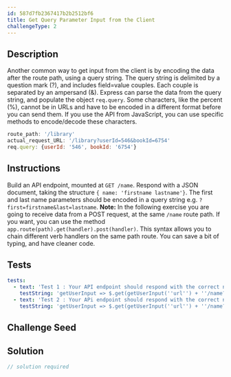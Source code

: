 ```yaml
---
id: 587d7fb2367417b2b2512bf6
title: Get Query Parameter Input from the Client
challengeType: 2
---
```


## Description
<section id='description'>
Another common way to get input from the client is by encoding the data after the route path, using a query string. The query string is delimited by a question mark (?), and includes field=value couples. Each couple is separated by an ampersand (&). Express can parse the data from the query string, and populate the object <code>req.query</code>. Some characters, like the percent (%), cannot be in URLs and have to be encoded in a different format before you can send them. If you use the API from JavaScript, you can use specific methods to encode/decode these characters.

```js
route_path: '/library'
actual_request_URL: '/library?userId=546&bookId=6754' 
req.query: {userId: '546', bookId: '6754'}
```

</section>

## Instructions
<section id='instructions'>
Build an API endpoint, mounted at <code>GET /name</code>. Respond with a JSON document, taking the structure <code>{ name: 'firstname lastname'}</code>. The first and last name parameters should be encoded in a query string e.g. <code>?first=firstname&last=lastname</code>.
<strong>Note:</strong> In the following exercise you are going to receive data from a POST request, at the same <code>/name</code> route path. If you want, you can use the method <code>app.route(path).get(handler).post(handler)</code>. This syntax allows you to chain different verb handlers on the same path route. You can save a bit of typing, and have cleaner code.
</section>

## Tests
<section id='tests'>

```yml
tests:
  - text: 'Test 1 : Your API endpoint should respond with the correct name'
    testString: 'getUserInput => $.get(getUserInput(''url'') + ''/name?first=Mick&last=Jagger'').then(data => { assert.equal(data.name, ''Mick Jagger'', ''Test 1: "GET /name" route does not behave as expected'') }, xhr => { throw new Error(xhr.responseText); })'
  - text: 'Test 2 : Your APi endpoint should respond with the correct name'
    testString: 'getUserInput => $.get(getUserInput(''url'') + ''/name?last=Richards&first=Keith'').then(data => { assert.equal(data.name, ''Keith Richards'', ''Test 2: "GET /name" route does not behave as expected'') }, xhr => { throw new Error(xhr.responseText); })'

```

</section>

## Challenge Seed
<section id='challengeSeed'>

</section>

## Solution
<section id='solution'>

```js
// solution required
```
</section>

